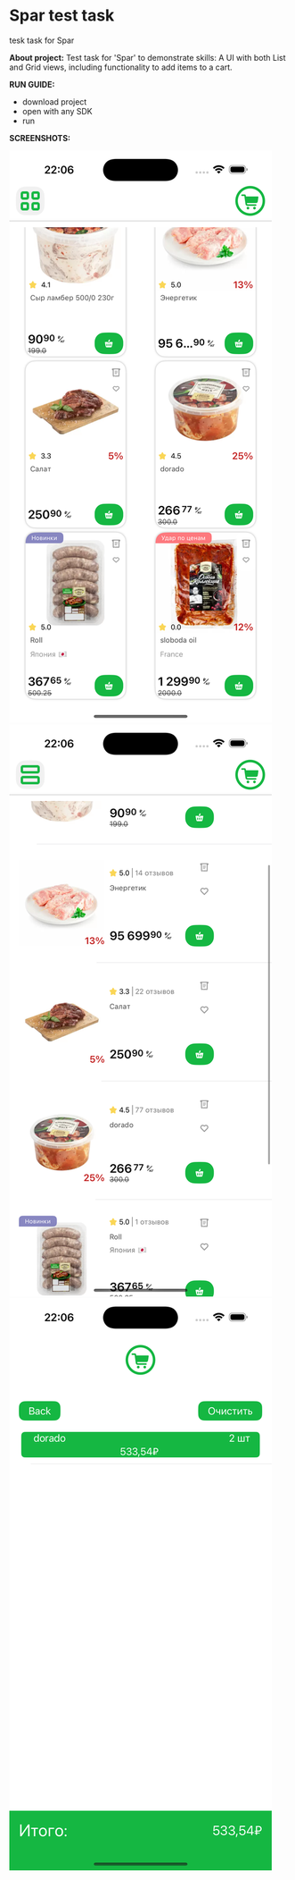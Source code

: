 # Spar test task

tesk task for Spar

**About project:** Test task for 'Spar' to demonstrate skills: A UI with both List and Grid views, including functionality to add items to a cart.

**RUN GUIDE:** 
* download project
* open with any SDK
* run

**SCREENSHOTS:** 

![Grid View](test_task/ScreenShots/GridView.png)
![List View](test_task/ScreenShots/ListView.png)
![Cart View](test_task/ScreenShots/Cart.png)
